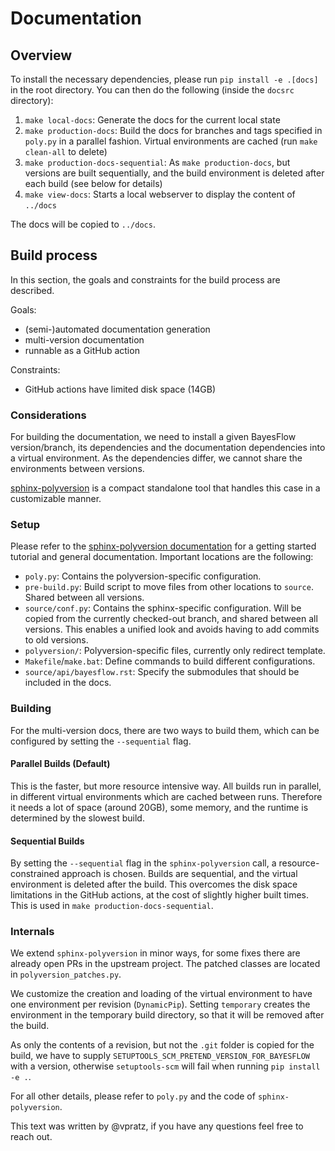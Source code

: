 # Documentation

## Overview

To install the necessary dependencies, please run `pip install -e .[docs]` in the root directory.
You can then do the following (inside the `docsrc` directory):

1. `make local-docs`: Generate the docs for the current local state
2. `make production-docs`: Build the docs for branches and tags specified in `poly.py` in a parallel fashion. Virtual environments are cached (run `make clean-all` to delete)
3. `make production-docs-sequential`: As `make production-docs`, but versions are built sequentially, and the build environment is deleted after each build (see below for details)
4. `make view-docs`: Starts a local webserver to display the content of `../docs`

The docs will be copied to `../docs`.

## Build process

In this section, the goals and constraints for the build process are described.

Goals:

- (semi-)automated documentation generation
- multi-version documentation
- runnable as a GitHub action

Constraints:

- GitHub actions have limited disk space (14GB)

### Considerations

For building the documentation, we need to install a given BayesFlow
version/branch, its dependencies and the documentation dependencies into
a virtual environment. As the dependencies differ, we cannot share the
environments between versions.

[sphinx-polyversion](https://github.com/real-yfprojects/sphinx-polyversion/) is a compact standalone tool that handles this case in a customizable manner.

### Setup

Please refer to the [sphinx-polyversion documentation](https://real-yfprojects.github.io/sphinx-polyversion/1.1.0/index.html)
for a getting started tutorial and general documentation.
Important locations are the following:

- `poly.py`: Contains the polyversion-specific configuration.
- `pre-build.py`: Build script to move files from other locations to `source`.
    Shared between all versions.
- `source/conf.py`: Contains the sphinx-specific configuration. Will be copied
    from the currently checked-out branch, and shared between all versions.
    This enables a unified look and avoids having to add commits to old versions.
- `polyversion/`: Polyversion-specific files, currently only redirect template.
- `Makefile`/`make.bat`: Define commands to build different configurations.
- `source/api/bayesflow.rst`: Specify the submodules that should be included in the docs.

### Building

For the multi-version docs, there are two ways to build them, which can be
configured by setting the `--sequential` flag.

#### Parallel Builds (Default)

This is the faster, but more resource intensive way. All builds run in parallel,
in different virtual environments which are cached between runs.
Therefore it needs a lot of space (around 20GB), some memory, and the runtime
is determined by the slowest build.

#### Sequential Builds

By setting the `--sequential` flag in the `sphinx-polyversion` call, a
resource-constrained approach is chosen. Builds are sequential, and the
virtual environment is deleted after the build. This overcomes the disk space
limitations in the GitHub actions, at the cost of slightly higher built times.
This is used in `make production-docs-sequential`.

### Internals

We extend `sphinx-polyversion` in minor ways, for some fixes there are already
open PRs in the upstream project. The patched classes are located in
`polyversion_patches.py`.

We customize the creation and loading of the virtual environment to have
one environment per revision (`DynamicPip`). Setting `temporary` creates the
environment in the temporary build directory, so that it will be removed after
the build.

As only the contents of a revision, but not the `.git` folder is copied
for the build, we have to supply `SETUPTOOLS_SCM_PRETEND_VERSION_FOR_BAYESFLOW`
with a version, otherwise `setuptools-scm` will fail when running
`pip install -e .`.

For all other details, please refer to `poly.py` and the code of `sphinx-polyversion`.

This text was written by @vpratz, if you have any questions feel free to reach out.
